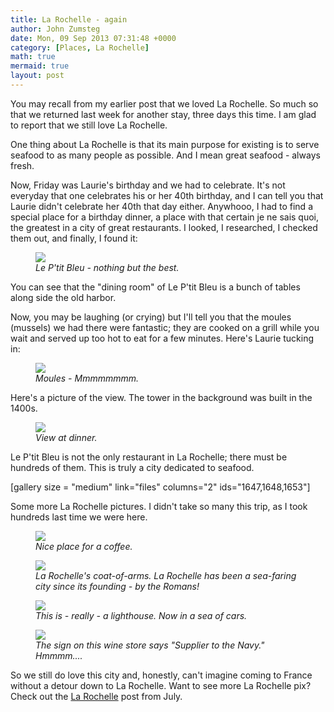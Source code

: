 ```yaml
---
title: La Rochelle - again
author: John Zumsteg
date: Mon, 09 Sep 2013 07:31:48 +0000
category: [Places, La Rochelle]
math: true
mermaid: true
layout: post
---
```

You may recall from my earlier post that we loved La Rochelle. So much so that we returned last week for another stay, three days this time. I am glad to report that we still love La Rochelle.

One thing about La Rochelle is that its main purpose for existing is to serve seafood to as many people as possible. And I mean great seafood - always fresh.

Now, Friday was Laurie's birthday and we had to celebrate. It's not everyday that one celebrates his or her 40th birthday, and I can tell you that Laurie didn't celebrate her 40th that day either. Anywhooo, I had to find a special place for a birthday dinner, a place with that certain je ne sais quoi, the greatest in a city of great restaurants. I looked, I researched, I checked them out, and finally, I found it:

<figure>
	<img src="{{site.url}}/assets/images/2013/09/DSC04037.jpg"/>
	<figcaption><em>Le P'tit Bleu - nothing but the best.</em></figcaption>
</figure>



You can see that the "dining room" of Le P'tit Bleu is a bunch of tables along side the old harbor.

Now, you may be laughing (or crying) but I'll tell you that the moules (mussels) we had there were fantastic; they are cooked on a grill while you wait and served up too hot to eat for a few minutes. Here's Laurie tucking in:

<figure>
	<img src="{{site.url}}/assets/images/2013/09/DSC04031.jpg"/>
	<figcaption><em>Moules - Mmmmmmmm.</em></figcaption>
</figure>



Here's a picture of the view. The tower in the background was built in the 1400s.

<figure>
	<img src="{{site.url}}/assets/images/2013/09/DSC04034.jpg"/>
	<figcaption><em>View at dinner.</em></figcaption>
</figure>



Le P'tit Bleu is not the only restaurant in La Rochelle; there must be hundreds of them. This is truly a city dedicated to seafood.

[gallery size = "medium" link="files" columns="2" ids="1647,1648,1653"]

Some more La Rochelle pictures. I didn't take so many this trip, as I took hundreds last time we were here.

<figure>
	<img src="{{site.url}}/assets/images/2013/09/DSC04053.jpg"/>
	<figcaption><em>Nice place for a coffee.</em></figcaption>
</figure>



<figure>
	<img src="{{site.url}}/assets/images/2013/09/DSC04049.jpg"/>
	<figcaption><em>La Rochelle's coat-of-arms. La Rochelle has been a sea-faring city since its founding - by the Romans!</em></figcaption>
</figure>



<figure>
	<img src="{{site.url}}/assets/images/2013/09/DSC04044.jpg"/>
	<figcaption><em>This is - really - a lighthouse. Now in a sea of cars.</em></figcaption>
</figure>



<figure>
	<img src="{{site.url}}/assets/images/2013/09/DSC04056.jpg"/>
	<figcaption><em>The sign on this wine store says "Supplier to the Navy." Hmmmm....</em></figcaption>
</figure>



So we still do love this city and, honestly, can't imagine coming to France without a detour down to La Rochelle. Want to see more La Rochelle pix? Check out the <a href="http://zumsteg.us/?p=769" title="La Rochelle">La Rochelle</a> post from July. 
